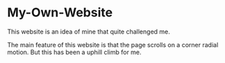 # My-Own-Website

This website is an idea of mine that quite challenged me.

The main feature of this website is that the page scrolls on a corner radial motion. But this has been a uphill climb for me.
